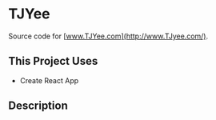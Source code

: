 # TJYee
Source code for [www.TJYee.com](http://www.TJyee.com/).

## This Project Uses
- Create React App

## Description

